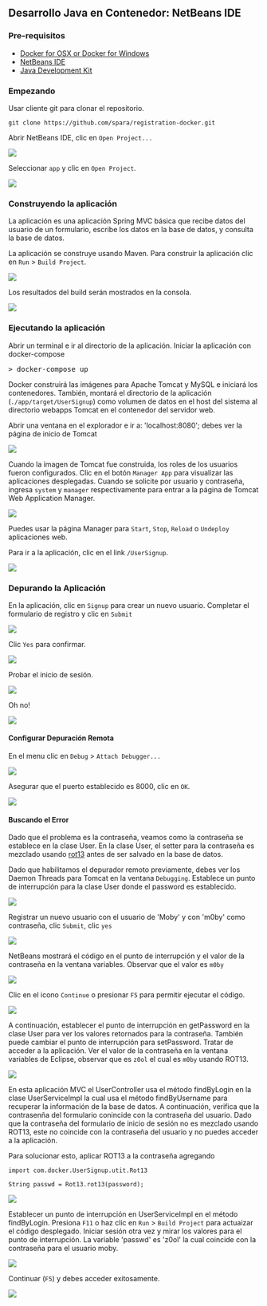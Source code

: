 ## Desarrollo Java en Contenedor: NetBeans IDE

### Pre-requisitos

* [Docker for OSX or Docker for Windows](https://www.docker.com/products/docker)
* [NetBeans IDE](https://netbeans.org/downloads/)
* [Java Development Kit](http://www.oracle.com/technetwork/java/javase/downloads/jdk8-downloads-2133151.html)

### Empezando

Usar cliente git para clonar el repositorio.

```
git clone https://github.com/spara/registration-docker.git
```

Abrir NetBeans IDE, clic en `Open Project...`

![](images/netbeans_open_project_menu.png)

Seleccionar `app` y clic en `Open Project`.

![](images/netbeans_open_project_app.png)

### Construyendo la aplicación

La aplicación es una aplicación Spring MVC básica que recibe datos del usuario de un formulario, escribe los datos en la base de datos, y consulta la base de datos.

La aplicación se construye usando Maven. Para construir la aplicación clic en `Run` > `Build Project`.

![](images/netbeans_build_project_menu.png)

Los resultados del build serán mostrados en la consola.

![](images/netbeans_build_project_console.png)

### Ejecutando la aplicación

Abrir un terminal e ir al directorio de la aplicación. Iniciar la aplicación con docker-compose

<pre>&gt; docker-compose up </pre>

Docker construirá las imágenes para Apache Tomcat y MySQL e iniciará los contenedores. También, montará el directorio de la aplicación (`./app/target/UserSignup`) como volumen de datos en el host del sistema al directorio webapps Tomcat en el contenedor del servidor web.

Abrir una ventana en el explorador e ir a:
'localhost:8080'; debes ver la página de inicio de Tomcat

![](images/tomcat_home3.png)

Cuando la imagen de Tomcat fue construida, los roles de los usuarios fueron configurados. Clic en el botón `Manager App` para visualizar las aplicaciones desplegadas. Cuando se solicite por usuario y contraseña, ingresa `system` y `manager` respectivamente para entrar a la página de Tomcat Web Application Manager.

![](images/tomcat_web_application_manager3.png)

Puedes usar la página Manager para `Start`, `Stop`, `Reload` o `Undeploy` aplicaciones web.

Para ir a la aplicación, clic en el link `/UserSignup`.

![](images/app_index_page3.png)

### Depurando la Aplicación

En la aplicación, clic en `Signup` para crear un nuevo usuario. Completar el formulario de registro y clic en `Submit`

![](images/app_debug_signup2.png)

Clic `Yes` para confirmar.

![](images/app_debug_signup_confirm.png)

Probar el inicio de sesión.

![](images/app_debug_login2.png)

Oh no!

![](images/app_debug_login_fail2.png)

#### Configurar Depuración Remota

En el menu clic en `Debug` > `Attach Debugger...`

![](images/netbeans_debug_attach_debugger_menu.png)

Asegurar que el puerto establecido es 8000, clic en `OK`.

![](images/netbeans_debug_attach_debugger_configure.png)

#### Buscando el Error

Dado que el problema es la contraseña, veamos como la contraseña se establece en la clase User. En la clase User, el setter para la contraseña es mezclado usando [rot13](https://en.wikipedia.org/wiki/ROT13) antes de ser salvado en la base de datos.

Dado que habilitamos el depurador remoto previamente, debes ver los Daemon Threads para Tomcat en la ventana `Debugging`. Establece un punto de interrupción para la clase User donde el password es establecido.

![](images/netbeans_debug_User_breakpoint.png)

Registrar un nuevo usuario con el usuario de 'Moby' y con 'm0by' como contraseña, clic `Submit`, clic `yes`

![](images/app_register_moby2.png)

NetBeans mostrará el código en el punto de interrupción y el valor de la contraseña en la ventana variables. Observar que el valor es `m0by`

![](images/netbeans_debug_User_moby.png)

Clic en el icono `Continue` o presionar `F5` para permitir ejecutar el código.

![](images/netbeans_debug_resume.png)

A continuación, establecer el punto de interrupción en getPassword en la clase User para ver los valores retornados para la contraseña. También puede cambiar el punto de interrupción para setPassword. Tratar de acceder a la aplicación. Ver el valor de la contraseña en la ventana variables de Eclipse, observar que es `z0ol` el cual es `m0by` usando ROT13.

![](images/netbeans_debug_User_show_user.png)

En esta aplicación MVC el UserController usa el método findByLogin en la clase UserServiceImpl la cual usa el método findByUsername para recuperar la información de la base de datos. A continuación, verifica que la contrasenña del formulario conincide con la contraseña del usuario. Dado que la contraseña del formulario de inicio de sesión no es mezclado usando ROT13, este no coincide con la contraseña del usuario y no puedes acceder a la aplicación.

Para solucionar esto, aplicar ROT13 a la contraseña agregando

```
import com.docker.UserSignup.utit.Rot13

String passwd = Rot13.rot13(password);
```
![](images/netbeans_debug_UserServiceImpl_code.png)

Establecer un punto de interrupción en UserServiceImpl en el método findByLogin. Presiona `F11` o haz clic en `Run` > `Build Project` para actuaizar el código desplegado. Iniciar sesión otra vez y mirar los valores para el punto de interrupción. La variable 'passwd' es 'z0ol' la cual coincide con la contraseña para el usuario moby.

![](images/netbeans_debug_UserServiceImpl_values.png)

Continuar (`F5`) y debes acceder exitosamente.

![](images/app_debug_success.png)
